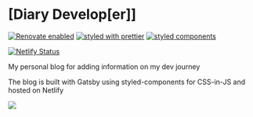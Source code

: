 # [Diary Develop[er]]

[![Renovate enabled](https://img.shields.io/badge/renovate-enabled-brightgreen.svg)](https://renovatebot.com/)
[![styled with prettier](https://img.shields.io/badge/styled_with-prettier-ff69b4.svg)](https://github.com/prettier/prettier)
[![styled components](https://img.shields.io/badge/style-%F0%9F%92%85%20styled--components-orange.svg?colorB=daa357&colorA=db748e)](https://github.com/styled-components/styled-components)

[![Netlify Status](https://api.netlify.com/api/v1/badges/c137ce53-1aef-4d40-80ac-d0dce28651aa/deploy-status)](https://app.netlify.com/sites/diarydeveloper/deploys)

My personal blog for adding information on my dev journey

The blog is built with Gatsby using styled-components for CSS-in-JS
and hosted on Netlify

<a href="https://www.netlify.com">
  <img src="https://www.netlify.com/img/global/badges/netlify-dark.svg"/>
</a>

[blog.scottspence.me]: https://blog.scottspence.me
